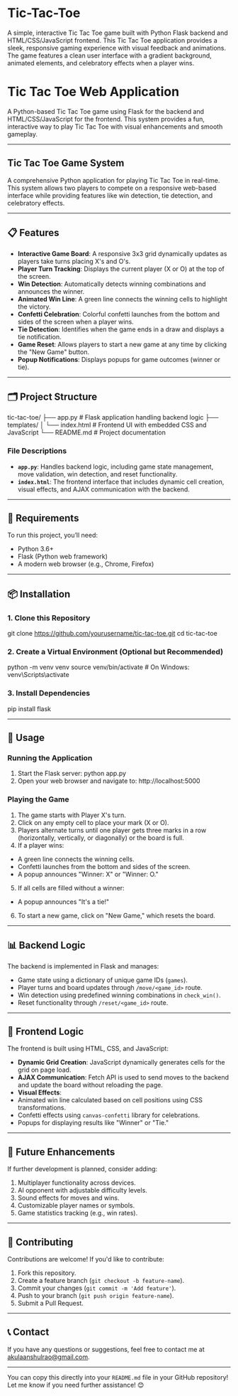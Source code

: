 # Tic-Tac-Toe
A simple, interactive Tic Tac Toe game built with Python Flask backend and HTML/CSS/JavaScript frontend.
This Tic Tac Toe application provides a sleek, responsive gaming experience with visual feedback and animations. The game features a clean user interface with a gradient background, animated elements, and celebratory effects when a player wins.

# **Tic Tac Toe Web Application**

A Python-based Tic Tac Toe game using Flask for the backend and HTML/CSS/JavaScript for the frontend. This system provides a fun, interactive way to play Tic Tac Toe with visual enhancements and smooth gameplay.

---

## **Tic Tac Toe Game System**

A comprehensive Python application for playing Tic Tac Toe in real-time. This system allows two players to compete on a responsive web-based interface while providing features like win detection, tie detection, and celebratory effects.

---

## 📋 **Features**

- **Interactive Game Board**: A responsive 3x3 grid dynamically updates as players take turns placing X's and O's.
- **Player Turn Tracking**: Displays the current player (X or O) at the top of the screen.
- **Win Detection**: Automatically detects winning combinations and announces the winner.
- **Animated Win Line**: A green line connects the winning cells to highlight the victory.
- **Confetti Celebration**: Colorful confetti launches from the bottom and sides of the screen when a player wins.
- **Tie Detection**: Identifies when the game ends in a draw and displays a tie notification.
- **Game Reset**: Allows players to start a new game at any time by clicking the "New Game" button.
- **Popup Notifications**: Displays popups for game outcomes (winner or tie).

---

## 🗂️ **Project Structure**

tic-tac-toe/
├── app.py # Flask application handling backend logic
├── templates/
│ └── index.html # Frontend UI with embedded CSS and JavaScript
└── README.md # Project documentation


### **File Descriptions**
- **`app.py`**: Handles backend logic, including game state management, move validation, win detection, and reset functionality.
- **`index.html`**: The frontend interface that includes dynamic cell creation, visual effects, and AJAX communication with the backend.

---

## 🔧 **Requirements**

To run this project, you’ll need:
- Python 3.6+
- Flask (Python web framework)
- A modern web browser (e.g., Chrome, Firefox)

---

## 📦 **Installation**

### 1. Clone this Repository
git clone https://github.com/yourusername/tic-tac-toe.git
cd tic-tac-toe


### 2. Create a Virtual Environment (Optional but Recommended)
python -m venv venv
source venv/bin/activate # On Windows: venv\Scripts\activate

### 3. Install Dependencies
pip install flask

---

## 🚀 **Usage**

### Running the Application
1. Start the Flask server: python app.py
2. Open your web browser and navigate to: http://localhost:5000
   

### Playing the Game
1. The game starts with Player X's turn.
2. Click on any empty cell to place your mark (X or O).
3. Players alternate turns until one player gets three marks in a row (horizontally, vertically, or diagonally) or the board is full.
4. If a player wins:
- A green line connects the winning cells.
- Confetti launches from the bottom and sides of the screen.
- A popup announces "Winner: X" or "Winner: O."
5. If all cells are filled without a winner:
- A popup announces "It's a tie!"
6. To start a new game, click on "New Game," which resets the board.

---

## 📊 **Backend Logic**

The backend is implemented in Flask and manages:
- Game state using a dictionary of unique game IDs (`games`).
- Player turns and board updates through `/move/<game_id>` route.
- Win detection using predefined winning combinations in `check_win()`.
- Reset functionality through `/reset/<game_id>` route.

---

## 🎨 **Frontend Logic**

The frontend is built using HTML, CSS, and JavaScript:
- **Dynamic Grid Creation**: JavaScript dynamically generates cells for the grid on page load.
- **AJAX Communication**: Fetch API is used to send moves to the backend and update the board without reloading the page.
- **Visual Effects**:
- Animated win line calculated based on cell positions using CSS transformations.
- Confetti effects using `canvas-confetti` library for celebrations.
- Popups for displaying results like "Winner" or "Tie."

---

## 🔧 **Future Enhancements**

If further development is planned, consider adding:
1. Multiplayer functionality across devices.
2. AI opponent with adjustable difficulty levels.
3. Sound effects for moves and wins.
4. Customizable player names or symbols.
5. Game statistics tracking (e.g., win rates).

---

## 🤝 **Contributing**

Contributions are welcome! If you'd like to contribute:
1. Fork this repository.
2. Create a feature branch (`git checkout -b feature-name`).
3. Commit your changes (`git commit -m 'Add feature'`).
4. Push to your branch (`git push origin feature-name`).
5. Submit a Pull Request.

---

## 📞 **Contact**

If you have any questions or suggestions, feel free to contact me at akulaanshulrao@gmail.com.

---

You can copy this directly into your `README.md` file in your GitHub repository! Let me know if you need further assistance! 😊





